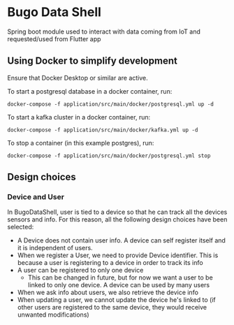 # Bugo Data Shell
Spring boot module used to interact with data coming from IoT and requested/used from Flutter app


## Using Docker to simplify development

Ensure that Docker Desktop or similar are active.

To start a postgresql database in a docker container, run:

```
docker-compose -f application/src/main/docker/postgresql.yml up -d
```

To start a kafka cluster in a docker container, run:

```
docker-compose -f application/src/main/docker/kafka.yml up -d
```

To stop a container (in this example postgres), run:

```
docker-compose -f application/src/main/docker/postgresql.yml stop

```

## Design choices

### Device and User
In BugoDataShell, user is tied to a device so that he can track all the devices sensors and info. For this reason,
all the following design choices have been selected:
- A Device does not contain user info. A device can self register itself and it is independent of users.
- When we register a User, we need to provide Device identifier. This is because a user is 
  registering to a device in order to track its info
- A user can be registered to only one device
    - This can be changed in future, but for now we want a user to be linked to only one device. A device can be used by many users
- When we ask info about users, we also retrieve the device info
- When updating a user, we cannot update the device he's linked to (if other users are registered to the same device,
  they would receive unwanted modifications)  
